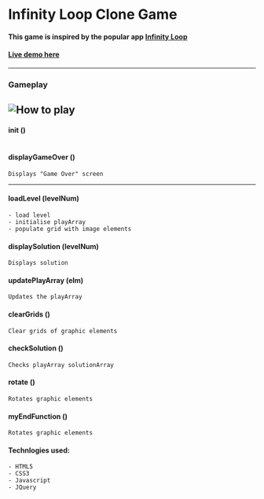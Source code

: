 # Infinity Loop Clone Game

#### This game is inspired by the popular app [Infinity Loop](https://play.google.com/store/apps/details?id=com.balysv.loop&hl=en)

#### [Live demo here](https://wdi-sg.github.io/wdi-project-1-johnacs/)

---
### Gameplay
![How to play](https://github.com/wdi-sg/wdi-project-1-johnacs/raw/master/assets/images/instruction01.png)
---
#### init ()
```
```
#### displayGameOver ()
```
Displays "Game Over" screen
```
---
#### loadLevel (levelNum)
```
- load level
- initialise playArray
- populate grid with image elements
```

#### displaySolution (levelNum)

```
Displays solution

```
#### updatePlayArray (elm)

```
Updates the playArray
```
#### clearGrids ()

```
Clear grids of graphic elements
```
#### checkSolution ()

```
Checks playArray solutionArray
```
#### rotate ()

```
Rotates graphic elements
```
#### myEndFunction ()

```
Rotates graphic elements
```

#### Technlogies used:
```
- HTML5
- CSS3
- Javascript
- JQuery
```

